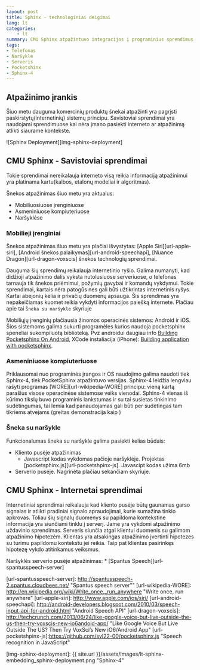 ```yaml
---
layout: post 
title: Sphinx - technologiniai deigimai
lang: lt
categories:
    - lt
summary: CMU Sphinx atpažintuvo integracijos į programinius sprendimus.
tags:
- Telefonas
- Naršyklė
- Serveris
- Pocketshinx
- Sphinx-4
---
```



Atpažinimo įrankis
---------------------



Šiuo metu dauguma komercinių produktų šnekai atpažinti yra pagrįsti paskirstytų(internetinių) sistemų principu. Savistoviai sprendimai yra naudojami sprendimuose kai nėra įmano pasiekti interneto ar atpažinimą atlikti siaurame kontekste.

![Sphinx Deployment][img-sphinx-deployment]


CMU Sphinx - Savistoviai sprendimai
---------------------

Tokie sprendimai nereikalauja interneto visą reikia informaciją atpažinimui yra platinama kartu(kalbos, etalonų modeliai ir algoritmas).

Šnekos atpažinimas šiuo metu yra aktualus:

* Mobiliuosiuose įrenginiuose
* Asmeniniuose kompiuteriuose
* Naršyklėse

### Mobilieji įrenginiai

Šnekos atpažinimas šiuo metu yra plačiai išvystytas: [Apple Siri][url-apple-siri], [Android šnekos palaikymas][url-android-speechapi], [Nuance Dragon][url-dragon-voxscis] šnekos technologių sprendimai.

Dauguma šių sprendimų reikalauja internetinio ryšio. Galima numanyti, kad didžioji atpažinimo dalis vyksta nutolusiuose serveriuose, o telefonas tarnauja tik šnekos priėmimui, požymių gavybai ir komandų vykdymui. Tokie sprendimai, kartais nėra patogūs nes gali būti užtikrintas internetinis ryšys. Kartai abejonių kelia ir privačių duomenų apsauga. Šis sprendimas yra nepakeičiamas kuomet reikia vykdyti informacijos paiešką internete. Plačiau apie tai `Šneka su naršykle` skyriuje

Mobiliųjų įrenginių plačiausia žinomos operacinės sistemos: Android ir iOS. Šios sistemoms galima sukurti programėles kurios naudoja pocketsphinx speneliai sukompiluotą biblioteką. Pvz androidui daugiau info [Building Pocketsphinx On Android][url-pocketSphinx-android], XCode instaliacija (iPhone): [Building application with pocketsphinx][url-pocketSphinx-build].




### Asmeniniuose kompiuteriuose

Priklausomai nuo programinės įrangos ir OS naudojimo galima naudoti tiek Sphinx-4, tiek PocketSphinx atpažintuvo versijas. Sphinx-4 leidžia lengviau rašyti programas [WORE][url-wikipedia-WORE] principu: vieną kartą parašius visose operacinėse sistemose veiks vienodai.  Sphinx-4 vienas iš kūrimo tikslų buvo programinis lankstumas ir su tai susietas tinkinimo sudėtingumas, tai lemia kad panaudojamas gali būti per sudėtingas tam tikriems atvejams (greitas demonstracija kaip )


### Šneka su naršykle

Funkcionalumas šneka su naršykle galima pasiekti kelias būdais:

* Kliento pusėje atpažinimas
	*	Javascript kodas vykdomas pačioje naršyklėje. Projektas [pocketsphinx.js][url-pocketshpinx-js]. Javascipt kodas užima 6mb
* Serverio pusėje. Nagrinėta plačiau sekančiam skyriuje.


CMU Sphinx - Internetai sprendimai
---------------------
Internetiniai sprendimai reikalauja kad kliento pusėje būtų gaunamas garso signalas ir atlikti pradiniai signalo apraudojimai, kurie sumažina tinklo apkrovas. Toliau šių signalų duomenys su papildoma kontekstine informacija  yra siunčiami tinklu į serverį. Jame yra vykdomi atpažinimo uždavinio sprendimas. Serveris siunčia atgal klientui duomenis su galimom atpažinimo hipotezėm. Klientas yra atsakingas atpažinimo įvertinti hipotezes su turimu papildomu kontekstu jei reikia. Taip pat klientas pasirinkęs hipotezę vykdo atitinkamus veiksmus.

Naršyklės serverio pusėje atpažinimas:
	* [Spantus Speech][url-spantusspeech-server]




[url-pocketSphinx-android]: http://cmusphinx.sourceforge.net/2011/05/building-pocketsphinx-on-android/   "Building Pocketsphinx On Android"
[url-pocketSphinx-build]: http://cmusphinx.sourceforge.net/wiki/tutorialpocketsphinx	"Building application"
[url-spantusspeech-server]: http://spantusspeech-2.spantus.cloudbees.net/ "Spantus speech server""
[url-wikipedia-WORE]: http://en.wikipedia.org/wiki/Write_once,_run_anywhere "Write once, run anywhere"
[url-apple-siri]: http://www.apple.com/ios/siri/ 
[url-android-speechapi]: http://android-developers.blogspot.com/2010/03/speech-input-api-for-android.html "Android Speech API"
[url-dragon-voxscis]: http://techcrunch.com/2013/06/24/like-google-voice-but-live-outside-the-us-then-try-voxscis-new-io6andoid-app/ "Like Google Voice But Live Outside The US? Then Try VoxSci’s New iO6/Android App"
[url-pocketshpinx-js]:https://github.com/syl22-00/pocketsphinx.js "Speech recognition in JavaScript"

[img-sphinx-deployment]: {{ site.url }}/assets/images/lt-sphinx-embedding_sphinx-deployment.png "Sphinx-4"
